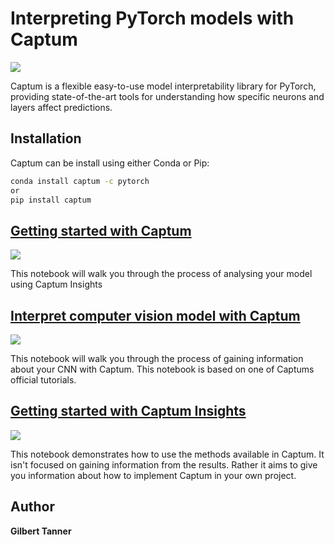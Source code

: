 # Interpreting PyTorch models with Captum

![](doc/GradientSHAP_Example.png)

Captum is a flexible easy-to-use model interpretability library for PyTorch, providing state-of-the-art tools for understanding how specific neurons and layers affect predictions.

## Installation

Captum can be install using either Conda or Pip:

```bash
conda install captum -c pytorch
or
pip install captum
```

## [Getting started with Captum](Getting_started_with_Captum_Insights.ipynb)

![](doc/average_neuron_importance.PNG)

This notebook will walk you through the process of analysing your model using Captum Insights

## [Interpret computer vision model with Captum](Interpret_computer_vision_model_with_Captum.ipynb)

![](doc/interpret_vision_model.PNG)

This notebook will walk you through the process of gaining information about your CNN with Captum. This notebook is based on one of Captums official tutorials.

## [Getting started with Captum Insights](Interpret_your_PyTorch_model_with_Captum.ipynb)

![](doc/captum_insight.png)

This notebook demonstrates how to use the methods available in Captum. It isn't focused on gaining information from the results. Rather it aims to give you information about how to implement Captum in your own project.

## Author

**Gilbert Tanner**
